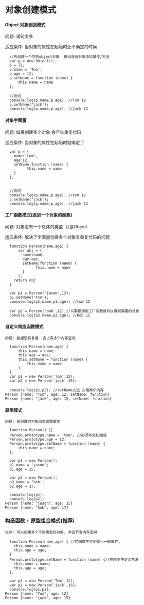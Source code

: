 # 对象创建模式
#### Object 对象创造模式
问题: 语句太多

适应条件: 当对象的属性在起始时还不确定的时候

	  //先创建一个空的object对象  再动态给对象添加属性/方法
	  var p = new Object();
	  p = {};
	  p.name = 'Tom';
	  p.age = 12;
	  p.setName = function (name) {
	  	  this.name = name
	  };
	
	  //测试
	  console.log(p.name,p.age); //Tom 12
	  p.setName('jack');
	  console.log(p.name,p.age); //jack 12


#### 对象字面量
问题: 如果创建多个对象 会产生重复代码

适应条件: 当对象的属性在起始时就确定了


	  var p = {
	    name:'tom',
	    age:12,
	    setName:function (name) {
	    	  this.name = name
	    }
	  };
	
	
	  //测试
	  console.log(p.name,p.age); //tom 12
	  p.setName('jack');
	  console.log(p.name,p.age); //jack 12

#### 工厂函数模式(返回一个对象的函数)
问题: 对象没有一个具体的类型. 只是Object

适应条件: 解决了字面量创建多个对象有重复代码的问题

	  function Person(name,age) {
	  	  var obj = {
	  	    name:name,
	        age:age,
	        setName:function (name) {
	        	  this.name = name
	        }
	  	  };
	    return obj
	  }
	  
	  var p1 = Person('jason',12);
	  p1.setName('tom');
	  console.log(p1.name,p1.age); //tom 12
	
	  var p2 = Person('bob',12);//只需要调用工厂函数就可以得到需要的对象
	  console.log(p2.name,p2.age); //bob 12

#### 自定义构造函数模式

	问题: 数据没有复用. 会占有多个内存空间
	
	  function Person(name,age) {
	  	  this.name = name;
	  	  this.age = age;
	  	  this.setName = function (name) {
	  	  	  this.name = name
	  	  }
	  }
	  var p1 = new Person('Tom',12);
	  var p2 = new Person('jack',15);
	
	  console.log(p1,p2); //setName方法 占用两个内存
	Person {name: "Tom", age: 12, setName: function}
	Person {name: "jack", age: 15, setName: function}

#### 原型模式

	问题: 在创建时不能动态设置属性
	
	  function Person() {}
	  Person.prototype.name = 'tom'; //必须写死初始值
	  Person.prototype.age = 12;
	  Person.prototype.setName = function (name) {
	  	  this.name = name;
	  };
	
	  var p1 = new Person();
	  p1.name = 'jason';
	  p1.age = 15;
	
	  var p2 = new Person();
	  p2.name = 'bob';
	  p2.age = 17;
	
	  console.log(p1);
	  console.log(p2);
	Person {name: "jason", age: 15}
	Person {name: "bob", age: 17}

### 构造函数 + 原型组合模式(推荐)

	优点: 可以创建多个不同类型的对象, 并且节省内存空间
	
	  function Person(name,age) { //在函数中只初始化一般属性.
	    this.name = name;
	    this.age = age;
	  }
	  Person.prototype.setName = function (name) {//在原型中定义方法
	    this.name = name;
	    this.age = age;
	  };
	
	  var p1 = new Person('Tom',12);
	  var p2 = new Person('jack',15);
	  console.log(p1,p2);
	Person {name: "Tom", age: 12}
	Person {name: "jack", age: 15}

